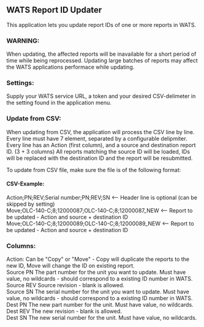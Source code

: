 ﻿## WATS Report ID Updater

This application lets you update report IDs of one or more reports in WATS.

### WARNING:
When updating, the affected reports will be inavailable for a short period of time while being reprocessed.
Updating large batches of reports may affect the WATS applications performace while updating.

### Settings:
Supply your WATS service URL, a token and your desired CSV-delimeter in the setting found in the application menu.

### Update from CSV:
When updating from CSV, the application will process the CSV line by line.
Every line must have 7 element, separated by a configurable delipmiter.
Every line has an Action (first column), and a source and destination report ID. (3 + 3 columns)
All reports matching the source ID will be loaded, IDs will be replaced with the destination ID and the report will be resubmitted.

To update from CSV file, make sure the file is of the following format:

#### CSV-Example:
Action;PN;REV;Serial number;PN;REV;SN							<-- Header line is optional (can be skipped by setting)  
Move;OLC-140-C;8;12000087;OLC-140-C;8;12000087_NEW				<-- Report to be updated - Action and source + destination ID  
Move;OLC-140-C;8;12000089;OLC-140-C;8;12000089_NEW				<-- Report to be updated - Action and source + destination ID  

### Columns:
Action:		Can be "Copy" or "Move" - Copy will duplicate the reports to the new ID, Move will change the ID on existing report.  
Source PN	The part number for the unit you want to update. Must have value, no wildcards - should correspond to a existing ID number in WATS.  
Source REV	Source revision - blank is allowed.  
Source SN	The serial number for the unit you want to update. Must have value, no wildcards - should correspond to a existing ID number in WATS.  
Dest PN		The new part number for the unit. Must have value, no wildcards.  
Dest REV	The new revision - blank is allowed.  
Dest SN		The new serial number for the unit. Must have value, no wildcards.  
